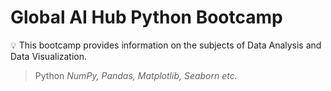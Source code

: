 # Global AI Hub Python Bootcamp
:bulb: This bootcamp provides information on the subjects of Data Analysis and Data Visualization.
> Python <em> NumPy, Pandas, Matplotlib, Seaborn etc. </em> 



